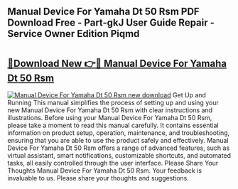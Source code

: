 ## Manual Device For Yamaha Dt 50 Rsm PDF Download Free - Part-gkJ User Guide Repair - Service Owner Edition Piqmd

# <h2><a href="http://bc69778.oget.top/?id=Manual+Device+For+Yamaha+Dt+50+Rsm">🔗Download New 👉🔴 Manual Device For Yamaha Dt 50 Rsm</a></h2>

[![Manual Device For Yamaha Dt 50 Rsm new download](https://i.imgur.com/5g1atiW.png)](http://bc69778.oget.top/?id=Manual+Device+For+Yamaha+Dt+50+Rsm)
Get Up and Running This manual simplifies the process of setting up and using your new Manual Device For Yamaha Dt 50 Rsm with clear instructions and illustrations. Before using your Manual Device For Yamaha Dt 50 Rsm, please take a moment to read this manual carefully. It contains essential information on product setup, operation, maintenance, and troubleshooting, ensuring that you are able to use the product safely and effectively. Manual Device For Yamaha Dt 50 Rsm offers a range of advanced features, such as virtual assistant, smart notifications, customizable shortcuts, and automated tasks, all easily controlled through the user interface. Please Share Your Thoughts Manual Device For Yamaha Dt 50 Rsm. Your feedback is invaluable to us. Please share your thoughts and suggestions.
